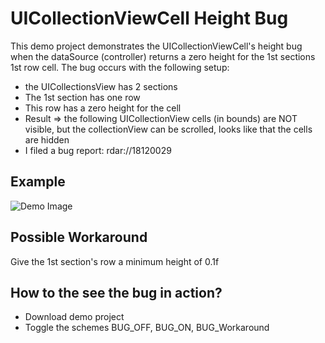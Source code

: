 UICollectionViewCell Height Bug
=========================

This demo project demonstrates the UICollectionViewCell's height bug when the dataSource (controller) returns a zero height for the 1st sections 1st row cell.
The bug occurs with the following setup:
* the UICollectionsView has 2 sections
* The 1st section has one row
* This row has a zero height for the cell
* Result => the following UICollectionView cells (in bounds) are NOT visible, but the collectionView can be scrolled, looks like that the cells are hidden
* I filed a bug report: rdar://18120029

## Example
![Demo Image](https://raw.githubusercontent.com/tapwork/UICollectionViewHeightBug/master/demo.png)

## Possible Workaround              
Give the 1st section's row a minimum height of 0.1f


## How to the see the bug in action?
* Download demo project
* Toggle the schemes BUG_OFF, BUG_ON, BUG_Workaround

